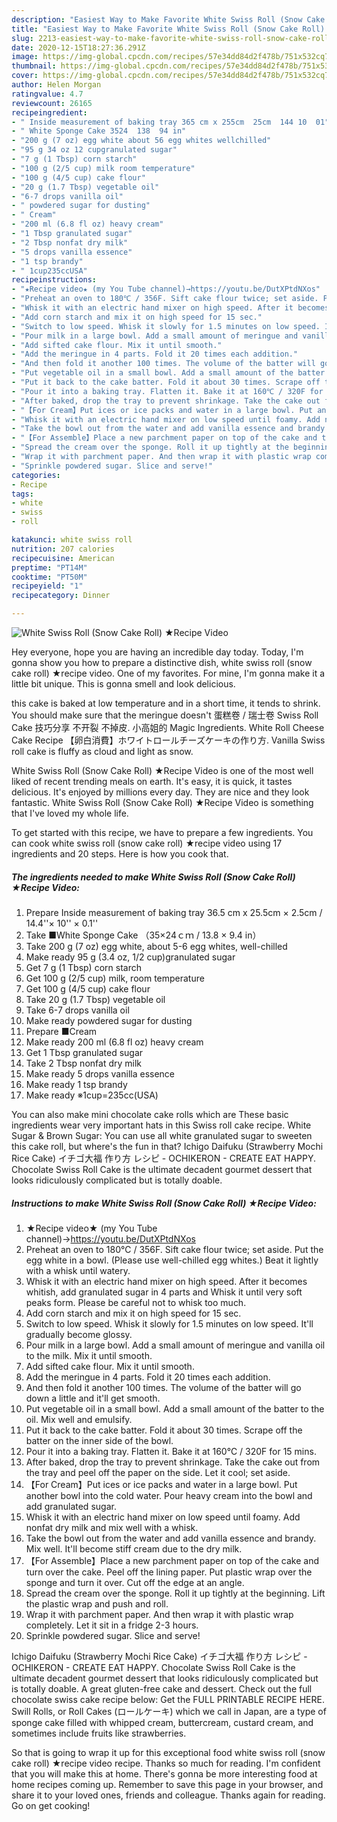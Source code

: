 ```yaml
---
description: "Easiest Way to Make Favorite White Swiss Roll (Snow Cake Roll) ★Recipe Video"
title: "Easiest Way to Make Favorite White Swiss Roll (Snow Cake Roll) ★Recipe Video"
slug: 2213-easiest-way-to-make-favorite-white-swiss-roll-snow-cake-roll-recipe-video
date: 2020-12-15T18:27:36.291Z
image: https://img-global.cpcdn.com/recipes/57e34dd84d2f478b/751x532cq70/white-swiss-roll-snow-cake-roll-★recipe-video-recipe-main-photo.jpg
thumbnail: https://img-global.cpcdn.com/recipes/57e34dd84d2f478b/751x532cq70/white-swiss-roll-snow-cake-roll-★recipe-video-recipe-main-photo.jpg
cover: https://img-global.cpcdn.com/recipes/57e34dd84d2f478b/751x532cq70/white-swiss-roll-snow-cake-roll-★recipe-video-recipe-main-photo.jpg
author: Helen Morgan
ratingvalue: 4.7
reviewcount: 26165
recipeingredient:
- " Inside measurement of baking tray 365 cm x 255cm  25cm  144 10  01"
- " White Sponge Cake 3524  138  94 in"
- "200 g (7 oz) egg white about 56 egg whites wellchilled"
- "95 g 34 oz 12 cupgranulated sugar"
- "7 g (1 Tbsp) corn starch"
- "100 g (2/5 cup) milk room temperature"
- "100 g (4/5 cup) cake flour"
- "20 g (1.7 Tbsp) vegetable oil"
- "6-7 drops vanilla oil"
- " powdered sugar for dusting"
- " Cream"
- "200 ml (6.8 fl oz) heavy cream"
- "1 Tbsp granulated sugar"
- "2 Tbsp nonfat dry milk"
- "5 drops vanilla essence"
- "1 tsp brandy"
- " 1cup235ccUSA"
recipeinstructions:
- "★Recipe video★ (my You Tube channel)→https://youtu.be/DutXPtdNXos"
- "Preheat an oven to 180℃ / 356F. Sift cake flour twice; set aside. Put the egg white in a bowl. (Please use well-chilled egg whites.) Beat it lightly with a whisk until watery."
- "Whisk it with an electric hand mixer on high speed. After it becomes whitish, add granulated sugar in 4 parts and Whisk it until very soft peaks form. Please be careful not to whisk too much."
- "Add corn starch and mix it on high speed for 15 sec."
- "Switch to low speed. Whisk it slowly for 1.5 minutes on low speed. It&#39;ll gradually become glossy."
- "Pour milk in a large bowl. Add a small amount of meringue and vanilla oil to the milk. Mix it until smooth."
- "Add sifted cake flour. Mix it until smooth."
- "Add the meringue in 4 parts. Fold it 20 times each addition."
- "And then fold it another 100 times. The volume of the batter will go down a little and it&#39;ll get smooth."
- "Put vegetable oil in a small bowl. Add a small amount of the batter to the oil. Mix well and emulsify."
- "Put it back to the cake batter. Fold it about 30 times. Scrape off the batter on the inner side of the bowl."
- "Pour it into a baking tray. Flatten it. Bake it at 160℃ / 320F for 15 mins."
- "After baked, drop the tray to prevent shrinkage. Take the cake out from the tray and peel off the paper on the side. Let it cool; set aside."
- "【For Cream】Put ices or ice packs and water in a large bowl. Put another bowl into the cold water. Pour heavy cream into the bowl and add granulated sugar."
- "Whisk it with an electric hand mixer on low speed until foamy. Add nonfat dry milk and mix well with a whisk."
- "Take the bowl out from the water and add vanilla essence and brandy. Mix well. It&#39;ll become stiff cream due to the dry milk."
- "【For Assemble】Place a new parchment paper on top of the cake and turn over the cake. Peel off the lining paper. Put plastic wrap over the sponge and turn it over. Cut off the edge at an angle."
- "Spread the cream over the sponge. Roll it up tightly at the beginning. Lift the plastic wrap and push and roll."
- "Wrap it with parchment paper. And then wrap it with plastic wrap completely. Let it sit in a fridge 2-3 hours."
- "Sprinkle powdered sugar. Slice and serve!"
categories:
- Recipe
tags:
- white
- swiss
- roll

katakunci: white swiss roll 
nutrition: 207 calories
recipecuisine: American
preptime: "PT14M"
cooktime: "PT50M"
recipeyield: "1"
recipecategory: Dinner

---
```



![White Swiss Roll (Snow Cake Roll) ★Recipe Video](https://img-global.cpcdn.com/recipes/57e34dd84d2f478b/751x532cq70/white-swiss-roll-snow-cake-roll-★recipe-video-recipe-main-photo.jpg)

Hey everyone, hope you are having an incredible day today. Today, I'm gonna show you how to prepare a distinctive dish, white swiss roll (snow cake roll) ★recipe video. One of my favorites. For mine, I'm gonna make it a little bit unique. This is gonna smell and look delicious.

this cake is baked at low temperature and in a short time, it tends to shrink. You should make sure that the meringue doesn&#39;t 蛋糕卷 / 瑞士卷 Swiss Roll Cake 技巧分享 不开裂 不掉皮. 小高姐的 Magic Ingredients. White Roll Cheese Cake Recipe 【卵白消費】ホワイトロールチーズケーキの作り方. Vanilla Swiss roll cake is fluffy as cloud and light as snow.

White Swiss Roll (Snow Cake Roll) ★Recipe Video is one of the most well liked of recent trending meals on earth. It's easy, it is quick, it tastes delicious. It's enjoyed by millions every day. They are nice and they look fantastic. White Swiss Roll (Snow Cake Roll) ★Recipe Video is something that I've loved my whole life.


To get started with this recipe, we have to prepare a few ingredients. You can cook white swiss roll (snow cake roll) ★recipe video using 17 ingredients and 20 steps. Here is how you cook that.

<!--inarticleads1-->

##### The ingredients needed to make White Swiss Roll (Snow Cake Roll) ★Recipe Video:

1. Prepare  Inside measurement of baking tray 36.5 cm x 25.5cm × 2.5cm / 14.4&#39;&#39;× 10&#39;&#39; × 0.1&#39;&#39;
1. Take  ■White Sponge Cake （35×24ｃｍ / 13.8 × 9.4 in）
1. Take 200 g (7 oz) egg white, about 5-6 egg whites, well-chilled
1. Make ready 95 g (3.4 oz, 1/2 cup)granulated sugar
1. Get 7 g (1 Tbsp) corn starch
1. Get 100 g (2/5 cup) milk, room temperature
1. Get 100 g (4/5 cup) cake flour
1. Take 20 g (1.7 Tbsp) vegetable oil
1. Take 6-7 drops vanilla oil
1. Make ready  powdered sugar for dusting
1. Prepare  ■Cream
1. Make ready 200 ml (6.8 fl oz) heavy cream
1. Get 1 Tbsp granulated sugar
1. Take 2 Tbsp nonfat dry milk
1. Make ready 5 drops vanilla essence
1. Make ready 1 tsp brandy
1. Make ready  ※1cup=235cc(USA)


You can also make mini chocolate cake rolls which are These basic ingredients wear very important hats in this Swiss roll cake recipe. White Sugar &amp; Brown Sugar: You can use all white granulated sugar to sweeten this cake roll, but where&#39;s the fun in that? Ichigo Daifuku (Strawberry Mochi Rice Cake) イチゴ大福 作り方 レシピ - OCHIKERON - CREATE EAT HAPPY. Chocolate Swiss Roll Cake is the ultimate decadent gourmet dessert that looks ridiculously complicated but is totally doable. 

<!--inarticleads2-->

##### Instructions to make White Swiss Roll (Snow Cake Roll) ★Recipe Video:

1. ★Recipe video★ (my You Tube channel)→https://youtu.be/DutXPtdNXos
1. Preheat an oven to 180℃ / 356F. Sift cake flour twice; set aside. Put the egg white in a bowl. (Please use well-chilled egg whites.) Beat it lightly with a whisk until watery.
1. Whisk it with an electric hand mixer on high speed. After it becomes whitish, add granulated sugar in 4 parts and Whisk it until very soft peaks form. Please be careful not to whisk too much.
1. Add corn starch and mix it on high speed for 15 sec.
1. Switch to low speed. Whisk it slowly for 1.5 minutes on low speed. It&#39;ll gradually become glossy.
1. Pour milk in a large bowl. Add a small amount of meringue and vanilla oil to the milk. Mix it until smooth.
1. Add sifted cake flour. Mix it until smooth.
1. Add the meringue in 4 parts. Fold it 20 times each addition.
1. And then fold it another 100 times. The volume of the batter will go down a little and it&#39;ll get smooth.
1. Put vegetable oil in a small bowl. Add a small amount of the batter to the oil. Mix well and emulsify.
1. Put it back to the cake batter. Fold it about 30 times. Scrape off the batter on the inner side of the bowl.
1. Pour it into a baking tray. Flatten it. Bake it at 160℃ / 320F for 15 mins.
1. After baked, drop the tray to prevent shrinkage. Take the cake out from the tray and peel off the paper on the side. Let it cool; set aside.
1. 【For Cream】Put ices or ice packs and water in a large bowl. Put another bowl into the cold water. Pour heavy cream into the bowl and add granulated sugar.
1. Whisk it with an electric hand mixer on low speed until foamy. Add nonfat dry milk and mix well with a whisk.
1. Take the bowl out from the water and add vanilla essence and brandy. Mix well. It&#39;ll become stiff cream due to the dry milk.
1. 【For Assemble】Place a new parchment paper on top of the cake and turn over the cake. Peel off the lining paper. Put plastic wrap over the sponge and turn it over. Cut off the edge at an angle.
1. Spread the cream over the sponge. Roll it up tightly at the beginning. Lift the plastic wrap and push and roll.
1. Wrap it with parchment paper. And then wrap it with plastic wrap completely. Let it sit in a fridge 2-3 hours.
1. Sprinkle powdered sugar. Slice and serve!


Ichigo Daifuku (Strawberry Mochi Rice Cake) イチゴ大福 作り方 レシピ - OCHIKERON - CREATE EAT HAPPY. Chocolate Swiss Roll Cake is the ultimate decadent gourmet dessert that looks ridiculously complicated but is totally doable. A great gluten-free cake and dessert. Check out the full chocolate swiss cake recipe below: Get the FULL PRINTABLE RECIPE HERE. Swill Rolls, or Roll Cakes (ロールケーキ) which we call in Japan, are a type of sponge cake filled with whipped cream, buttercream, custard cream, and sometimes include fruits like strawberries. 

So that is going to wrap it up for this exceptional food white swiss roll (snow cake roll) ★recipe video recipe. Thanks so much for reading. I'm confident that you will make this at home. There's gonna be more interesting food at home recipes coming up. Remember to save this page in your browser, and share it to your loved ones, friends and colleague. Thanks again for reading. Go on get cooking!
